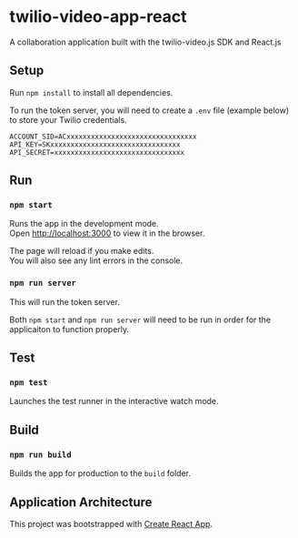 # twilio-video-app-react

A collaboration application built with the twilio-video.js SDK and React.js

## Setup

Run `npm install` to install all dependencies.

To run the token server, you will need to create a `.env` file (example below) to store your Twilio credentials.

```
ACCOUNT_SID=ACxxxxxxxxxxxxxxxxxxxxxxxxxxxxxxxx
API_KEY=SKxxxxxxxxxxxxxxxxxxxxxxxxxxxxxxxx
API_SECRET=xxxxxxxxxxxxxxxxxxxxxxxxxxxxxxxx
```

## Run

### `npm start`

Runs the app in the development mode.<br />
Open [http://localhost:3000](http://localhost:3000) to view it in the browser.

The page will reload if you make edits.<br />
You will also see any lint errors in the console.

### `npm run server`

This will run the token server.

Both `npm start` and `npm run server` will need to be run in order for the applicaiton to function properly.

## Test

### `npm test`

Launches the test runner in the interactive watch mode.

## Build

### `npm run build`

Builds the app for production to the `build` folder.

## Application Architecture

This project was bootstrapped with [Create React App](https://github.com/facebook/create-react-app).
